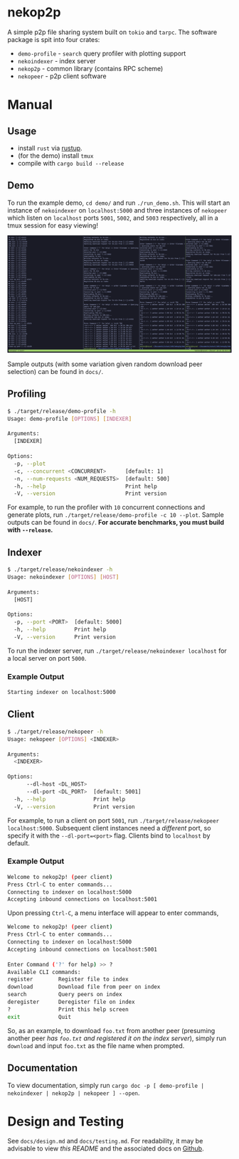 # nekop2p
A simple p2p file sharing system built on `tokio` and `tarpc`. The software
package is spit into four crates:
- `demo-profile` - `search` query profiler with plotting support
- `nekoindexer` - index server
- `nekop2p` - common library (contains RPC scheme)
- `nekopeer` - p2p client software

# Manual
## Usage
- install `rust` via [rustup](https://rustup.rs).
- (for the demo) install `tmux`
- compile with `cargo build --release`

## Demo
To run the example demo, `cd demo/` and run `./run_demo.sh`. This will start an
instance of `nekoindexer` on `localhost:5000` and three instances of `nekopeer`
which listen on `localhost` ports `5001`, `5002`, and `5003` respectively, all
in a tmux session for easy viewing!

![](docs/demo.png)

Sample outputs (with some variation given random download peer selection) can be
found in `docs/`.

## Profiling
```sh
$ ./target/release/demo-profile -h
Usage: demo-profile [OPTIONS] [INDEXER]

Arguments:
  [INDEXER]

Options:
  -p, --plot
  -c, --concurrent <CONCURRENT>      [default: 1]
  -n, --num-requests <NUM_REQUESTS>  [default: 500]
  -h, --help                         Print help
  -V, --version                      Print version
```

For example, to run the profiler with `10` concurrent connections and generate
plots, run `./target/release/demo-profile -c 10 --plot`. Sample outputs can be
found in `docs/`. **For accurate benchmarks, you must build with `--release`.**

## Indexer
```sh
$ ./target/release/nekoindexer -h
Usage: nekoindexer [OPTIONS] [HOST]

Arguments:
  [HOST]

Options:
  -p, --port <PORT>  [default: 5000]
  -h, --help         Print help
  -V, --version      Print version
```

To run the indexer server, run `./target/release/nekoindexer localhost` for a
local server on port `5000`.

### Example Output
```sh
Starting indexer on localhost:5000
```

## Client
```sh
$ ./target/release/nekopeer -h
Usage: nekopeer [OPTIONS] <INDEXER>

Arguments:
  <INDEXER>

Options:
      --dl-host <DL_HOST>
      --dl-port <DL_PORT>  [default: 5001]
  -h, --help               Print help
  -V, --version            Print version
```

For example, to run a client on port `5001`, run `./target/release/nekopeer
localhost:5000`. Subsequent client instances need a *different* port, so specify
it with the `--dl-port=<port>` flag. Clients bind to `localhost` by default.

### Example Output
```sh
Welcome to nekop2p! (peer client)
Press Ctrl-C to enter commands...
Connecting to indexer on localhost:5000
Accepting inbound connections on localhost:5001
```

Upon pressing `Ctrl-C`, a menu interface will appear to enter commands,

```sh
Welcome to nekop2p! (peer client)
Press Ctrl-C to enter commands...
Connecting to indexer on localhost:5000
Accepting inbound connections on localhost:5001

Enter Command ('?' for help) >> ?
Available CLI commands:
register        Register file to index
download        Download file from peer on index
search          Query peers on index
deregister      Deregister file on index
?               Print this help screen
exit            Quit
```

So, as an example, to download `foo.txt` from another peer (presuming another
peer *has `foo.txt` and registered it on the index server*), simply run
`download` and input `foo.txt` as the file name when prompted.

## Documentation
To view documentation, simply run `cargo doc -p [ demo-profile | nekoindexer | nekop2p | nekopeer ] --open`.

# Design and Testing
See `docs/design.md` and `docs/testing.md`. For readability, it may be advisable
to view *this README* and the associated docs on
[Github](https://github.com/lowpolyneko/nekop2p).

<!-- vim: tw=80:
-->
